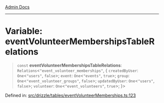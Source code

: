 [Admin Docs](/)

***

# Variable: eventVolunteerMembershipsTableRelations

> `const` **eventVolunteerMembershipsTableRelations**: `Relations`\<`"event_volunteer_memberships"`, \{ `createdByUser`: `One`\<`"users"`, `false`\>; `event`: `One`\<`"events"`, `true`\>; `group`: `One`\<`"event_volunteer_groups"`, `false`\>; `updatedByUser`: `One`\<`"users"`, `false`\>; `volunteer`: `One`\<`"event_volunteers"`, `true`\>; \}\>

Defined in: [src/drizzle/tables/eventVolunteerMemberships.ts:123](https://github.com/Sourya07/talawa-api/blob/cfbd515d04ffba748b09232a33807f1845dd1878/src/drizzle/tables/eventVolunteerMemberships.ts#L123)
